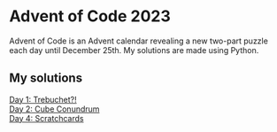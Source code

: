 # Advent of Code 2023
Advent of Code is an Advent calendar revealing a new two-part puzzle each day until December 25th. My solutions are made using Python.

## My solutions
[Day 1: Trebuchet?!](https://github.com/sohvip/advent-of-code-23/tree/main/day_1)  
[Day 2: Cube Conundrum](https://github.com/sohvip/advent-of-code-23/tree/main/day_2)  
[Day 4: Scratchcards](https://github.com/sohvip/advent-of-code-23/tree/main/day_4)  
